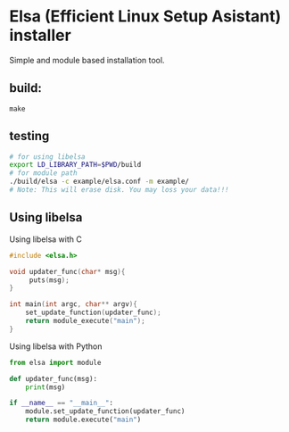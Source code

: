 # Elsa (Efficient Linux Setup Asistant) installer
Simple and module based installation tool.
## build:
```
make
```

## testing
```bash
# for using libelsa
export LD_LIBRARY_PATH=$PWD/build
# for module path
./build/elsa -c example/elsa.conf -m example/
# Note: This will erase disk. You may loss your data!!!
```

## Using libelsa
Using libelsa with C
```C
#include <elsa.h>

void updater_func(char* msg){
     puts(msg);
}

int main(int argc, char** argv){
    set_update_function(updater_func);
    return module_execute("main");
}
```
Using libelsa with Python
```python
from elsa import module

def updater_func(msg):
    print(msg)

if __name__ == "__main__":
    module.set_update_function(updater_func)
    return module.execute("main")
```

